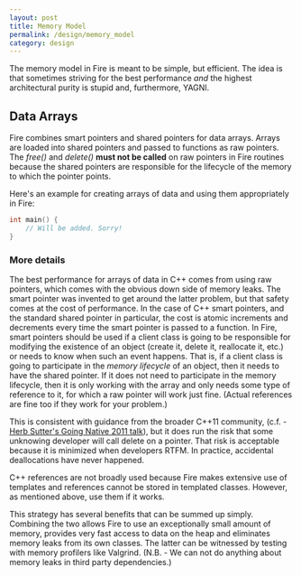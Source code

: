 ```yaml
---
layout: post
title: Memory Model
permalink: /design/memory_model
category: design
---
```


The memory model in Fire is meant to be simple, but efficient. The idea is that sometimes striving for the
best performance _and_ the highest architectural purity is stupid and, furthermore, YAGNI.

Data Arrays
---

Fire combines smart pointers and shared pointers for data arrays. Arrays are loaded into shared pointers and passed to functions as raw pointers. The _free()_ and _delete()_ **must not be called** on raw pointers in Fire routines because the shared pointers are responsible for the lifecycle of the memory to which the pointer points.

Here's an example for creating arrays of data and using them appropriately in Fire:

```cpp
int main() {
    // Will be added. Sorry!
}
```

### More details

The best performance for arrays of data in C++ comes from using raw pointers, which comes with the obvious
down side of memory leaks. The smart pointer was invented to get around the latter problem, but that safety comes at the cost of performance. In the case of C++ smart pointers, and the standard shared pointer in particular, the cost is atomic increments and decrements every time the smart pointer is passed to a function. In Fire, smart pointers should be used if a client class is going to be responsible
for modifying the existence of an object (create it, delete it, reallocate it,
etc.) or needs to know when such an event happens. That is, if a client class is going to participate in the _memory lifecycle_ of an object, then it needs to have the shared pointer. If it does not need to participate in the memory lifecycle, then it is only working with the array and only needs some type of reference to it, for which a raw pointer will work just fine. (Actual references are fine too if they work for your problem.)

This is consistent with guidance from the broader C++11 community, (c.f. - [Herb Sutter's Going Native 2011 talk][1]), but it does run the risk that some unknowing developer will call delete on a pointer. That risk is acceptable because it is minimized when developers RTFM. In practice, accidental deallocations have never happened.

C++ references are not broadly used because Fire makes extensive use of templates and references cannot be stored in templated classes. However, as mentioned above, use them if it works.

This strategy has several benefits that can be summed up simply. Combining the two allows Fire to use an exceptionally small amount of memory, provides very fast access to data on the heap and eliminates memory leaks from its own classes. The latter can be witnessed by testing with memory profilers like
Valgrind. (N.B. - We can not do anything about memory leaks in third party
dependencies.)

[1]: http://channel9.msdn.com/Events/GoingNative/GoingNative-2012/C-11-VC-11-and-Beyond